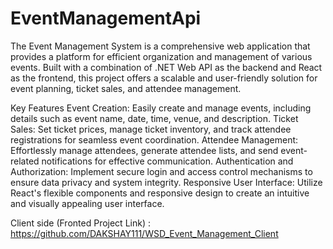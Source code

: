 # EventManagementApi

The Event Management System is a comprehensive web application that provides a platform for efficient organization and management of various events. Built with a combination of .NET Web API as the backend and React as the frontend, this project offers a scalable and user-friendly solution for event planning, ticket sales, and attendee management.

Key Features
Event Creation: Easily create and manage events, including details such as event name, date, time, venue, and description.
Ticket Sales: Set ticket prices, manage ticket inventory, and track attendee registrations for seamless event coordination.
Attendee Management: Effortlessly manage attendees, generate attendee lists, and send event-related notifications for effective communication.
Authentication and Authorization: Implement secure login and access control mechanisms to ensure data privacy and system integrity.
Responsive User Interface: Utilize React's flexible components and responsive design to create an intuitive and visually appealing user interface.

Client side (Fronted Project Link) : https://github.com/DAKSHAY111/WSD_Event_Management_Client
